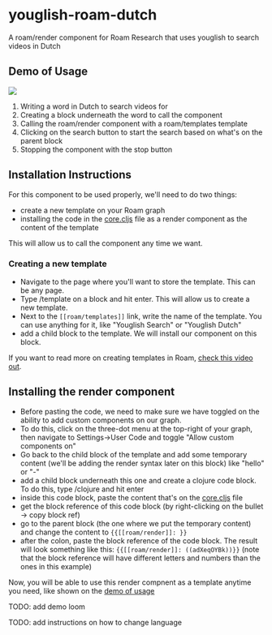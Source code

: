 # youglish-roam-dutch
A roam/render component for Roam Research that uses youglish to search videos in Dutch 

## Demo of Usage

![](https://github.com/clarapastore/youglish-roam-dutch/blob/main/demo.gif)

1) Writing a word in Dutch to search videos for
2) Creating a block underneath the word to call the component
3) Calling the roam/render component with a roam/templates template
4) Clicking on the search button to start the search based on what's on the parent block
5) Stopping the component with the stop button


## Installation Instructions

For this component to be used properly, we'll need to do two things:

- create a new template on your Roam graph
- installing the code in the [core.cljs](https://github.com/clarapastore/youglish-roam-dutch/blob/main/core.cljs) file as a render component as the content of the template

This will allow us to call the component any time we want.

### Creating a new template

- Navigate to the page where you'll want to store the template. This can be any page.
- Type /template on a block and hit enter. This will allow us to create a new template.
- Next to the `[[roam/templates]]` link, write the name of the template. You can use anything for it, like "Youglish Search" or "Youglish Dutch"
- add a child block to the template. We will install our component on this block.

If you want to read more on creating templates in Roam, [check this video out](https://www.youtube.com/watch?v=O_-lhwprLXs&ab_channel=ProductivityAcademy). 


## Installing the render component

- Before pasting the code, we need to make sure we have toggled on the ability to add custom components on our graph.
- To do this, click on the three-dot menu at the top-right of your graph, then navigate to Settings->User Code and toggle "Allow custom components on"
- Go back to the child block of the template and add some temporary content (we'll be adding the render syntax later on this block) like "hello" or "-"
- add a child block underneath this one and create a clojure code block. To do this, type /clojure and hit enter
- inside this code block, paste the content that's on the [core.cljs](https://github.com/clarapastore/youglish-roam-dutch/blob/main/core.cljs) file
- get the block reference of this code block (by right-clicking on the bullet -> copy block ref)
- go to the parent block (the one where we put the temporary content) and change the content to `{{[[roam/render]]: }}`
- after the colon, paste the block reference of the code block. The result will look something like this: `{{[[roam/render]]: ((adXeqOYBk))}}` (note that the block reference will have different letters and numbers than the ones in this example)

Now, you will be able to use this render compnent as a template anytime you need, like shown on the [demo of usage](https://github.com/clarapastore/youglish-roam-dutch#demo-of-usage)

TODO: add demo loom

TODO: add instructions on how to change language
